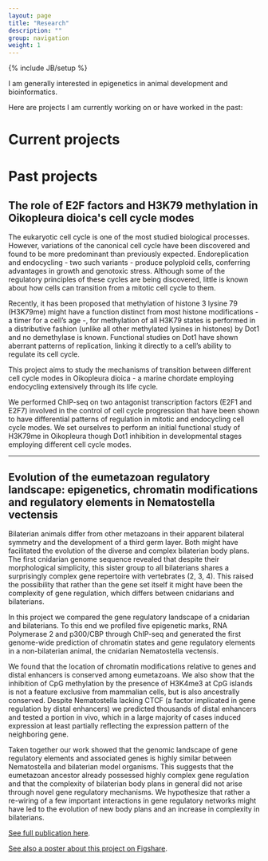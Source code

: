 ```yaml
---
layout: page
title: "Research"
description: ""
group: navigation
weight: 1
---
```

{% include JB/setup %}


I am generally interested in epigenetics in animal development and bioinformatics.

Here are projects I am currently working on or have worked in the past:

# Current projects




# Past projects

## The role of E2F factors and H3K79 methylation in Oikopleura dioica's cell cycle modes

The eukaryotic cell cycle is one of the most studied biological processes. However, variations of the canonical cell cycle have been discovered and found to be more predominant than previously expected. Endoreplication and endocycling - two such variants - produce polyploid cells, conferring advantages in growth and genotoxic stress. Although some of the regulatory principles of these cycles are being discovered, little is known about how cells can transition from a mitotic cell cycle to them.

Recently, it has been proposed that methylation of histone 3 lysine 79 (H3K79me) might have a function distinct from most histone modifications - a timer for a cell’s age -, for methylation of all H3K79 states is performed in a distributive fashion (unlike all other methylated lysines in histones) by Dot1 and no demethylase is known. Functional studies on Dot1 have shown aberrant patterns of replication, linking it directly to a cell’s ability to regulate its cell cycle.

This project aims to study the mechanisms of transition between different cell cycle modes in Oikopleura dioica - a marine chordate employing endocycling extensively through its life cycle.

We performed ChIP-seq on two antagonist transcription factors (E2F1 and E2F7) involved in the control of cell cycle progression that have been shown to have differential patterns of regulation in mitotic and endocycling cell cycle modes. We set ourselves to perform an initial functional study of H3K79me in Oikopleura though Dot1 inhibition in developmental stages employing different cell cycle modes.


---

## Evolution of the eumetazoan regulatory landscape: epigenetics, chromatin modifications and regulatory elements in Nematostella vectensis

Bilaterian animals differ from other metazoans in their apparent bilateral symmetry and the development of a third germ layer. Both might have facilitated the evolution of the diverse and complex bilaterian body plans. The first cnidarian genome sequence revealed that despite their morphological simplicity, this sister group to all bilaterians shares a surprisingly complex gene repertoire with vertebrates (2, 3, 4). This raised the possibility that rather than the gene set itself it might have been the complexity of gene regulation, which differs between cnidarians and bilaterians.

In this project we compared the gene regulatory landscape of a cnidarian and bilaterians. To this end we profiled five epigenetic marks, RNA Polymerase 2 and p300/CBP through ChIP-seq and generated the first genome-wide prediction of chromatin states and gene regulatory elements in a non-bilaterian animal, the cnidarian Nematostella vectensis.

We found that the location of chromatin modifications relative to genes and distal enhancers is conserved among eumetazoans. We also show that the inhibition of CpG methylation by the presence of H3K4me3 at CpG islands is not a feature exclusive from mammalian cells, but is also ancestrally conserved. Despite Nematostella lacking CTCF (a factor implicated in gene regulation by distal enhancers) we predicted thousands of distal enhancers and tested a portion in vivo, which in a large majority of cases induced expression at least partially reflecting the expression pattern of the neighboring gene.

Taken together our work showed that the genomic landscape of gene regulatory elements and associated genes is highly similar between Nematostella and bilaterian model organisms. This suggests that the eumetazoan ancestor already possessed highly complex gene regulation and that the complexity of bilaterian body plans in general did not arise through novel gene regulatory mechanisms. We hypothesize that rather a re-wiring of a few important interactions in gene regulatory networks might have led to the evolution of new body plans and an increase in complexity in bilaterians.

[See full publication here][1].

[See also a poster about this project on Figshare][2].


[1]: http://genome.cshlp.org/content/24/4/639.full
[2]: http://figshare.com/articles/Identification_of_gene_regulatory_elements_in_the_sea_anemone_Nematostella_vectensis/107026
